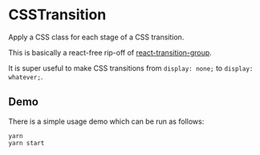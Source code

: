 # CSSTransition

Apply a CSS class for each stage of a CSS transition.

This is basically a react-free rip-off of [react-transition-group](https://github.com/reactjs/react-transition-group).

It is super useful to make CSS transitions from `display: none;` to `display: whatever;`.

## Demo

There is a simple usage demo which can be run as follows:

    yarn
    yarn start

